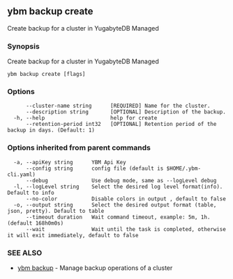 ## ybm backup create

Create backup for a cluster in YugabyteDB Managed

### Synopsis

Create backup for a cluster in YugabyteDB Managed

```
ybm backup create [flags]
```

### Options

```
      --cluster-name string      [REQUIRED] Name for the cluster.
      --description string       [OPTIONAL] Description of the backup.
  -h, --help                     help for create
      --retention-period int32   [OPTIONAL] Retention period of the backup in days. (Default: 1)
```

### Options inherited from parent commands

```
  -a, --apiKey string      YBM Api Key
      --config string      config file (default is $HOME/.ybm-cli.yaml)
      --debug              Use debug mode, same as --logLevel debug
  -l, --logLevel string    Select the desired log level format(info). Default to info
      --no-color           Disable colors in output , default to false
  -o, --output string      Select the desired output format (table, json, pretty). Default to table
      --timeout duration   Wait command timeout, example: 5m, 1h. (default 168h0m0s)
      --wait               Wait until the task is completed, otherwise it will exit immediately, default to false
```

### SEE ALSO

* [ybm backup](ybm_backup.md)	 - Manage backup operations of a cluster

